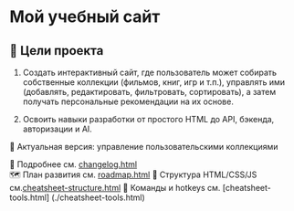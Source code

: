 # Мой учебный сайт

## 🎯 Цели проекта

1. Создать интерактивный сайт, где пользователь может собирать собственные коллекции (фильмов, книг, игр и т.п.), управлять ими (добавлять, редактировать, фильтровать, сортировать), а затем получать персональные рекомендации на их основе.

2. Освоить навыки разработки от простого HTML до API, бэкенда, авторизации и AI.


📌 Актуальная версия: управление пользовательскими коллекциями


📘 Подробнее см. [changelog.html](./changelog.html)  
🗺️ План развития см. [roadmap.html](./roadmap.html)
📗 Структура HTML/CSS/JS см.[cheatsheet-structure.html](./cheatsheet-structure.html)
🧰 Команды и hotkeys см. [cheatsheet-tools.html] (./cheatsheet-tools.html)

